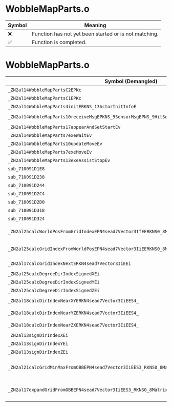 # WobbleMapParts.o
| Symbol | Meaning 
| ------------- | ------------- 
| :x: | Function has not yet been started or is not matching. 
| :white_check_mark: | Function is completed. 


# WobbleMapParts.o
| Symbol (Demangled) | Symbol (Mangled) | Decompiled? |
| ------------- |  ------------- | ------------- |
| `_ZN2al14WobbleMapPartsC2EPKc` | `al::WobbleMapParts::WobbleMapParts(char const*)` | :white_check_mark: |
| `_ZN2al14WobbleMapPartsC1EPKc` | `al::WobbleMapParts::WobbleMapParts(char const*)` | :white_check_mark: |
| `_ZN2al14WobbleMapParts4initERKNS_13ActorInitInfoE` | `al::WobbleMapParts::init(al::ActorInitInfo const&)` | :white_check_mark: |
| `_ZN2al14WobbleMapParts10receiveMsgEPKNS_9SensorMsgEPNS_9HitSensorES5_` | `al::WobbleMapParts::receiveMsg(al::SensorMsg const*,al::HitSensor *,al::HitSensor *)` | :white_check_mark: |
| `_ZN2al14WobbleMapParts17appearAndSetStartEv` | `al::WobbleMapParts::appearAndSetStart(void)` | :white_check_mark: |
| `_ZN2al14WobbleMapParts7exeWaitEv` | `al::WobbleMapParts::exeWait(void)` | :white_check_mark: |
| `_ZN2al14WobbleMapParts10updateMoveEv` | `al::WobbleMapParts::updateMove(void)` | :white_check_mark: |
| `_ZN2al14WobbleMapParts7exeMoveEv` | `al::WobbleMapParts::exeMove(void)` | :white_check_mark: |
| `_ZN2al14WobbleMapParts13exeAssistStopEv` | `al::WobbleMapParts::exeAssistStop(void)` | :white_check_mark: |
| `sub_710091D1E8` | `` | :white_check_mark: |
| `sub_710091D238` | `` | :white_check_mark: |
| `sub_710091D244` | `` | :white_check_mark: |
| `sub_710091D2C4` | `` | :white_check_mark: |
| `sub_710091D2D0` | `` | :white_check_mark: |
| `sub_710091D318` | `` | :white_check_mark: |
| `sub_710091D324` | `` | :white_check_mark: |
| `_ZN2al25calcWorldPosFromGridIndexEPN4sead7Vector3IfEERKNS0_8Matrix34IfEERKNS1_IiEE` | `al::calcWorldPosFromGridIndex(sead::Vector3<float> *,sead::Matrix34<float> const&,sead::Vector3<int> const&)` | :white_check_mark: |
| `_ZN2al25calcGridIndexFromWorldPosEPN4sead7Vector3IiEERKNS0_8Matrix34IfEERKNS1_IfEE` | `al::calcGridIndexFromWorldPos(sead::Vector3<int> *,sead::Matrix34<float> const&,sead::Vector3<float> const&)` | :white_check_mark: |
| `_ZN2al17calcGridIndexNextERKN4sead7Vector3IiEEi` | `al::calcGridIndexNext(sead::Vector3<int> const&,int)` | :white_check_mark: |
| `_ZN2al25calcDegreeDirIndexSignedXEi` | `al::calcDegreeDirIndexSignedX(int)` | :white_check_mark: |
| `_ZN2al25calcDegreeDirIndexSignedYEi` | `al::calcDegreeDirIndexSignedY(int)` | :white_check_mark: |
| `_ZN2al25calcDegreeDirIndexSignedZEi` | `al::calcDegreeDirIndexSignedZ(int)` | :white_check_mark: |
| `_ZN2al18calcDirIndexNearXYERKN4sead7Vector3IiEES4_` | `al::calcDirIndexNearXY(sead::Vector3<int> const&,sead::Vector3<int> const&)` | :white_check_mark: |
| `_ZN2al18calcDirIndexNearYZERKN4sead7Vector3IiEES4_` | `al::calcDirIndexNearYZ(sead::Vector3<int> const&,sead::Vector3<int> const&)` | :white_check_mark: |
| `_ZN2al18calcDirIndexNearZXERKN4sead7Vector3IiEES4_` | `al::calcDirIndexNearZX(sead::Vector3<int> const&,sead::Vector3<int> const&)` | :white_check_mark: |
| `_ZN2al13signDirIndexXEi` | `al::signDirIndexX(int)` | :white_check_mark: |
| `_ZN2al13signDirIndexYEi` | `al::signDirIndexY(int)` | :white_check_mark: |
| `_ZN2al13signDirIndexZEi` | `al::signDirIndexZ(int)` | :white_check_mark: |
| `_ZN2al21calcGridMinMaxFromOBBEPN4sead7Vector3IiEES3_RKNS0_8Matrix34IfEES7_RKNS0_9BoundBox3IfEE` | `al::calcGridMinMaxFromOBB(sead::Vector3<int> *,sead::Vector3<int> *,sead::Matrix34<float> const&,sead::Matrix34<float> const&,sead::BoundBox3<float> const&)` | :white_check_mark: |
| `_ZN2al17expandGridFromOBBEPN4sead7Vector3IiEES3_RKNS0_8Matrix34IfEES7_RKNS0_9BoundBox3IfEE` | `al::expandGridFromOBB(sead::Vector3<int> *,sead::Vector3<int> *,sead::Matrix34<float> const&,sead::Matrix34<float> const&,sead::BoundBox3<float> const&)` | :white_check_mark: |
